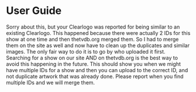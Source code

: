# __User Guide__




Sorry about this, but your Clearlogo was reported for being similar to an existing Clearlogo. This happened because there were actually 2 IDs for this show at one time and then thetvdb.org merged them. So I had to merge them on the site as well and now have to clean up the duplicates and similar images. The only fair way to do it is to go by who uploaded it first.
Searching for a show on our site AND on thetvdb.org is the best way to avoid this happening in the future. This should show you when we might have multiple IDs for a show and then you can upload to the correct ID, and not duplicate artwork that was already done.
Please report when you find multiple IDs and we will merge them.
